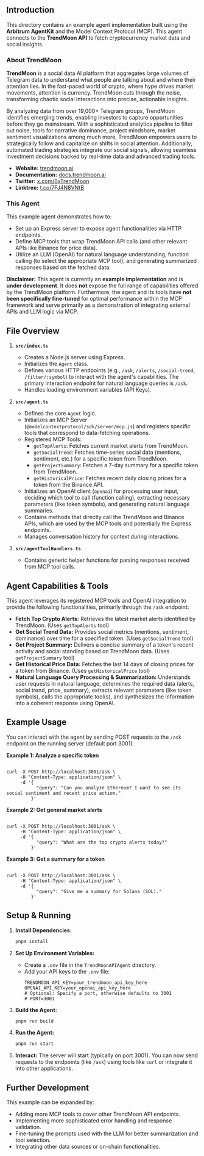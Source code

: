 ## Introduction

This directory contains an example agent implementation built using the **Arbitrum AgentKit** and the Model Context Protocol (MCP). This agent connects to the **TrendMoon API** to fetch cryptocurrency market data and social insights.

### About TrendMoon

**TrendMoon** is a social data AI platform that aggregates large volumes of Telegram data to understand what people are talking about and where their attention lies. In the fast-paced world of crypto, where hype drives market movements, attention is currency. TrendMoon cuts through the noise, transforming chaotic social interactions into precise, actionable insights.

By analyzing data from over 19,000+ Telegram groups, TrendMoon identifies emerging trends, enabling investors to capture opportunities before they go mainstream. With a sophisticated analytics pipeline to filter out noise, tools for narrative dominance, project mindshare, market sentiment visualizations among much more, TrendMoon empowers users to strategically follow and capitalize on shifts in social attention. Additionally, automated trading strategies integrate our social signals, allowing seamless investment decisions backed by real-time data and advanced trading tools.

*   **Website:** [trendmoon.ai](http://trendmoon.ai/)
*   **Documentation:** [docs.trendmoon.ai](https://trend-lens.gitbook.io/trend-moon-docs/)
*   **Twitter:** [x.com/0xTrendMoon](https://x.com/0xTrendMoon)
*   **Linktree:** [t.co/7FJ4N8VNtB](https://t.co/7FJ4N8VNtB)

### This Agent

This example agent demonstrates how to:
*   Set up an Express server to expose agent functionalities via HTTP endpoints.
*   Define MCP tools that wrap TrendMoon API calls (and other relevant APIs like Binance for price data).
*   Utilize an LLM (OpenAI) for natural language understanding, function calling (to select the appropriate MCP tool), and generating summarized responses based on the fetched data.

**Disclaimer:** This agent is currently an **example implementation** and is **under development**. It does **not** expose the full range of capabilities offered by the TrendMoon platform. Furthermore, the agent and its tools have **not been specifically fine-tuned** for optimal performance within the MCP framework and serve primarily as a demonstration of integrating external APIs and LLM logic via MCP.

## File Overview

1.  **`src/index.ts`**
    *   Creates a Node.js server using Express.
    *   Initializes the `Agent` class.
    *   Defines various HTTP endpoints (e.g., `/ask`, `/alerts`, `/social-trend`, `/filter/:symbol`) to interact with the agent's capabilities. The primary interaction endpoint for natural language queries is `/ask`.
    *   Handles loading environment variables (API Keys).

2.  **`src/agent.ts`**
    *   Defines the core `Agent` logic.
    *   Initializes an MCP Server (`@modelcontextprotocol/sdk/server/mcp.js`) and registers specific tools that correspond to data-fetching operations.
    *   Registered MCP Tools:
        *   `getTopAlerts`: Fetches current market alerts from TrendMoon.
        *   `getSocialTrend`: Fetches time-series social data (mentions, sentiment, etc.) for a specific token from TrendMoon.
        *   `getProjectSummary`: Fetches a 7-day summary for a specific token from TrendMoon.
        *   `getHistoricalPrice`: Fetches recent daily closing prices for a token from the Binance API.
    *   Initializes an OpenAI client (`openai`) for processing user input, deciding which tool to call (function calling), extracting necessary parameters (like token symbols), and generating natural language summaries.
    *   Contains methods that directly call the TrendMoon and Binance APIs, which are used by the MCP tools and potentially the Express endpoints.
    *   Manages conversation history for context during interactions.

3.  **`src/agentToolHandlers.ts`**
    *   Contains generic helper functions for parsing responses received from MCP tool calls.

## Agent Capabilities & Tools

This agent leverages its registered MCP tools and OpenAI integration to provide the following functionalities, primarily through the `/ask` endpoint:

*   **Fetch Top Crypto Alerts:** Retrieves the latest market alerts identified by TrendMoon. (Uses `getTopAlerts` tool)
*   **Get Social Trend Data:** Provides social metrics (mentions, sentiment, dominance) over time for a specified token. (Uses `getSocialTrend` tool)
*   **Get Project Summary:** Delivers a concise summary of a token's recent activity and social standing based on TrendMoon data. (Uses `getProjectSummary` tool)
*   **Get Historical Price Data:** Fetches the last 14 days of closing prices for a token from Binance. (Uses `getHistoricalPrice` tool)
*   **Natural Language Query Processing & Summarization:** Understands user requests in natural language, determines the required data (alerts, social trend, price, summary), extracts relevant parameters (like token symbols), calls the appropriate tool(s), and synthesizes the information into a coherent response using OpenAI.

## Example Usage

You can interact with the agent by sending POST requests to the `/ask` endpoint on the running server (default port 3001).

**Example 1: Analyze a specific token**

```

curl -X POST http://localhost:3001/ask \
     -H "Content-Type: application/json" \
     -d '{
           "query": "Can you analyze Ethereum? I want to see its social sentiment and recent price action."
         }'
```

**Example 2: Get general market alerts**

```

curl -X POST http://localhost:3001/ask \
     -H "Content-Type: application/json" \
     -d '{
           "query": "What are the top crypto alerts today?"
         }'
```

**Example 3: Get a summary for a token**

```

curl -X POST http://localhost:3001/ask \
     -H "Content-Type: application/json" \
     -d '{
           "query": "Give me a summary for Solana (SOL)."
         }'
```

## Setup & Running

1.  **Install Dependencies:**
    ```bash
    pnpm install
    ```

2.  **Set Up Environment Variables:**
    *   Create a `.env` file in the `TrendMoonAPIAgent` directory.
    *   Add your API keys to the `.env` file:
        ```dotenv
        TRENDMOON_API_KEY=your_trendmoon_api_key_here
        OPENAI_API_KEY=your_openai_api_key_here
        # Optional: Specify a port, otherwise defaults to 3001
        # PORT=3001
        ```

3.  **Build the Agent:**
    ```bash
    pnpm run build
    ```

4.  **Run the Agent:**
    ```bash
    pnpm run start
    ```

6.  **Interact:** The server will start (typically on port 3001). You can now send requests to the endpoints (like `/ask`) using tools like `curl` or integrate it into other applications.

## Further Development

This example can be expanded by:
*   Adding more MCP tools to cover other TrendMoon API endpoints.
*   Implementing more sophisticated error handling and response validation.
*   Fine-tuning the prompts used with the LLM for better summarization and tool selection.
*   Integrating other data sources or on-chain functionalities.
````
